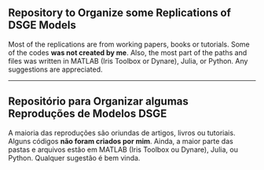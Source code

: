 ## Repository to Organize some Replications of DSGE Models

Most of the replications are from working papers, books or tutorials. Some of the codes **was not created by me**. Also, the most part of the paths and files was written in MATLAB (Iris Toolbox or Dynare), Julia, or Python. Any suggestions are appreciated.

-----------------------------------------------------------------

## Repositório para Organizar algumas Reproduções de Modelos DSGE 

A maioria das reproduções são oriundas de artigos, livros ou tutoriais. Alguns códigos **não foram criados por mim**. Ainda, a maior parte das pastas e arquivos estão em MATLAB (Iris Toolbox ou Dynare), Julia, ou Python. Qualquer sugestão é bem vinda.
